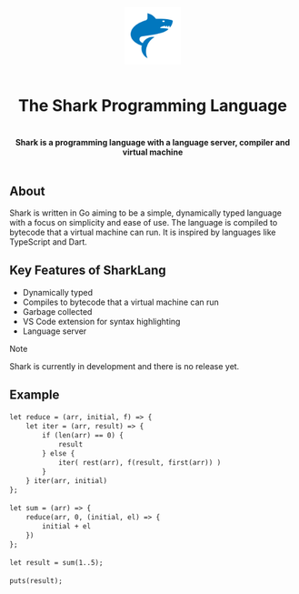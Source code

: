 <div align="center" style="display:grid;place-items:center;">
<p>
    <img width="100" src="./shark_file_icon.svg" alt="Statusify Logo">
</p>
<h1>The Shark Programming Language</h1>

<h4>Shark is a programming language with a language server, compiler and virtual machine</h4>
</div>

## About

Shark is written in Go aiming to be a simple, dynamically typed language with a focus on simplicity and ease of use. The language is compiled to bytecode that a virtual machine can run. It is inspired by languages like TypeScript and Dart.

## Key Features of SharkLang

- Dynamically typed
- Compiles to bytecode that a virtual machine can run
- Garbage collected
- VS Code extension for syntax highlighting
- Language server

> [!NOTE]
> Shark is currently in development and there is no release yet.

## Example

```shark
let reduce = (arr, initial, f) => {
    let iter = (arr, result) => {
        if (len(arr) == 0) {
            result
        } else {
            iter( rest(arr), f(result, first(arr)) ) 
        }
    } iter(arr, initial)
};

let sum = (arr) => {
    reduce(arr, 0, (initial, el) => {
        initial + el
    })
};

let result = sum(1..5);

puts(result);
```
